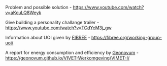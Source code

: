Problem and possible solution - https://www.youtube.com/watch?v=aKcuLQ8Weyk 

Give building a personality challange trailer - https://www.youtube.com/watch?v=TCdYcM3j_gw

Information about UOI given by [FIBREE](https://fibree.org/) - https://fibree.org/working-group-uoi/

A report for energy consumption and efficiency by [Geonovum](https://www.geonovum.nl/) - https://geonovum.github.io/VIVET-Werkomgeving/VIMET-I/

